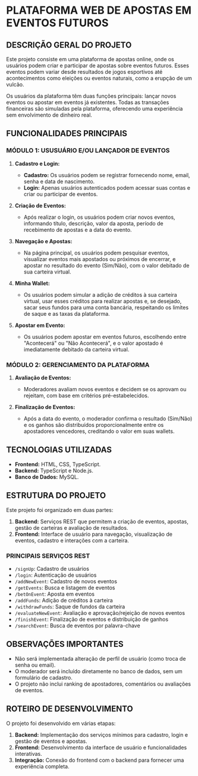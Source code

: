 # PLATAFORMA WEB DE APOSTAS EM EVENTOS FUTUROS

## DESCRIÇÃO GERAL DO PROJETO 
Este projeto consiste em uma plataforma de apostas online, onde os usuários podem criar e participar de apostas sobre eventos futuros. Esses eventos podem variar desde resultados de jogos esportivos até acontecimentos como eleições ou eventos naturais, como a erupção de um vulcão.

Os usuários da plataforma têm duas funções principais: lançar novos eventos ou apostar em eventos já existentes. Todas as transações financeiras são simuladas pela plataforma, oferecendo uma experiência sem envolvimento de dinheiro real.

## FUNCIONALIDADES PRINCIPAIS

### MÓDULO 1: USUSUÁRIO E/OU LANÇADOR DE EVENTOS 
1. **Cadastro e Login:**
   - **Cadastro:** Os usuários podem se registrar fornecendo nome, email, senha e data de nascimento.
   - **Login:** Apenas usuários autenticados podem acessar suas contas e criar ou participar de eventos.
   
2. **Criação de Eventos:**
   - Após realizar o login, os usuários podem criar novos eventos, informando título, descrição, valor da aposta, período de recebimento de apostas e a data do evento.
   
3. **Navegação e Apostas:**
   - Na página principal, os usuários podem pesquisar eventos, visualizar eventos mais apostados ou próximos de encerrar, e apostar no resultado do evento (Sim/Não), com o valor debitado de sua carteira virtual.

4. **Minha Wallet:**
   - Os usuários podem simular a adição de créditos à sua carteira virtual, usar esses créditos para realizar apostas e, se desejado, sacar seus fundos para uma conta bancária, respeitando os limites de saque e as taxas da plataforma.

5. **Apostar em Evento:**
   - Os usuários podem apostar em eventos futuros, escolhendo entre "Acontecerá" ou "Não Acontecerá", e o valor apostado é imediatamente debitado da carteira virtual.

### MÓDULO 2: GERENCIAMENTO DA PLATAFORMA 
1. **Avaliação de Eventos:**
   - Moderadores avaliam novos eventos e decidem se os aprovam ou rejeitam, com base em critérios pré-estabelecidos.
   
2. **Finalização de Eventos:**
   - Após a data do evento, o moderador confirma o resultado (Sim/Não) e os ganhos são distribuídos proporcionalmente entre os apostadores vencedores, creditando o valor em suas wallets.

## TECNOLOGIAS UTILIZADAS 
- **Frontend:** HTML, CSS, TypeScript.
- **Backend:** TypeScript e Node.js.
- **Banco de Dados:** MySQL.

## ESTRUTURA DO PROJETO 
Este projeto foi organizado em duas partes:
1. **Backend:** Serviços REST que permitem a criação de eventos, apostas, gestão de carteiras e avaliação de resultados.
2. **Frontend:** Interface de usuário para navegação, visualização de eventos, cadastro e interações com a carteira.

### PRINCIPAIS SERVIÇOS REST 
- `/signUp`: Cadastro de usuários
- `/login`: Autenticação de usuários
- `/addNewEvent`: Cadastro de novos eventos
- `/getEvents`: Busca e listagem de eventos
- `/betOnEvent`: Aposta em eventos
- `/addFunds`: Adição de créditos à carteira
- `/withdrawFunds`: Saque de fundos da carteira
- `/evaluateNewEvent`: Avaliação e aprovação/rejeição de novos eventos
- `/finishEvent`: Finalização de eventos e distribuição de ganhos
- `/searchEvent`: Busca de eventos por palavra-chave

## OBSERVAÇÕES IMPORTANTES 
- Não será implementada alteração de perfil de usuário (como troca de senha ou email).
- O moderador será incluído diretamente no banco de dados, sem um formulário de cadastro.
- O projeto não inclui ranking de apostadores, comentários ou avaliações de eventos.

## ROTEIRO DE DESENVOLVIMENTO 
O projeto foi desenvolvido em várias etapas:
1. **Backend:** Implementação dos serviços mínimos para cadastro, login e gestão de eventos e apostas.
2. **Frontend:** Desenvolvimento da interface de usuário e funcionalidades interativas.
3. **Integração:** Conexão do frontend com o backend para fornecer uma experiência completa.
